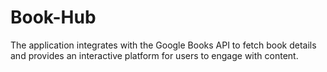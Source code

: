 # Book-Hub
The application integrates with the Google Books API to fetch book details and provides an interactive platform for users to engage with content.
